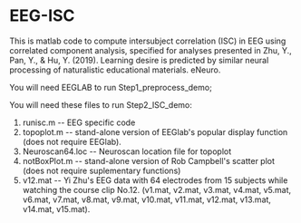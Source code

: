 # EEG-ISC
This is matlab code to compute intersubject correlation (ISC) in EEG using correlated component analysis, 
specified for analyses presented in Zhu, Y., Pan, Y., & Hu, Y. (2019). Learning desire is predicted by similar neural processing of naturalistic educational materials. eNeuro.

You will need EEGLAB to run Step1_preprocess_demo;

You will need these files to run Step2_ISC_demo:
1. runisc.m -- EEG specific code
2. topoplot.m -- stand-alone version of EEGlab's popular display function (does not require EEGlab). 
3. Neuroscan64.loc -- Neuroscan location file for topoplot
4. notBoxPlot.m -- stand-alone version of Rob Campbell's scatter plot (does not require suplementary functions)
5. v12.mat -- Yi Zhu's EEG data with 64 electrodes from 15 subjects while watching the course clip No.12. 
(v1.mat, v2.mat, v3.mat, v4.mat, v5.mat, v6.mat, v7.mat, v8.mat, v9.mat, v10.mat, v11.mat, v12.mat, v13.mat, v14.mat, v15.mat).

